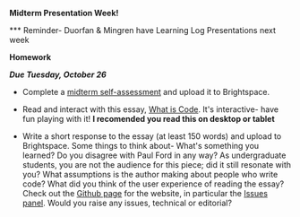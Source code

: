 **Midterm Presentation Week!**

*** Reminder- Duorfan & Mingren have Learning Log Presentations next week

**Homework**

***Due Tuesday, October 26***
  * Complete a [midterm self-assessment](../midtermselfassessment.md) and upload it to Brightspace.

  * Read and interact with this essay, [What is Code](https://www.bloomberg.com/graphics/2015-paul-ford-what-is-code/). It's interactive- have fun playing with it! **I recomended you read this on desktop or tablet**
  
  * Write a short response to the essay (at least 150 words) and upload to Brightspace. Some things to think about- What's something you learned? Do you disagree with Paul Ford in any way? As undergraduate students, you are not the audience for this piece; did it still resonate with you? What assumptions is the author making about people who write code? What did you think of the user experience of reading the essay? Check out the [Github page](https://github.com/BloombergMedia/whatiscode) for the website, in particular the [Issues panel](https://github.com/BloombergMedia/whatiscode/issues). Would you raise any issues, technical or editorial?





